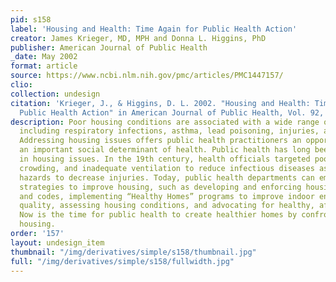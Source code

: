 ```yaml
---
pid: s158
label: 'Housing and Health: Time Again for Public Health Action'
creator: James Krieger, MD, MPH and Donna L. Higgins, PhD
publisher: American Journal of Public Health
_date: May 2002
format: article
source: https://www.ncbi.nlm.nih.gov/pmc/articles/PMC1447157/
clio:
collection: undesign
citation: 'Krieger, J., & Higgins, D. L. 2002. "Housing and Health: Time Again for
  Public Health Action" in American Journal of Public Health, Vol. 92, 758–768. '
description: Poor housing conditions are associated with a wide range of health conditions,
  including respiratory infections, asthma, lead poisoning, injuries, and mental health.
  Addressing housing issues offers public health practitioners an opportunity to address
  an important social determinant of health. Public health has long been involved
  in housing issues. In the 19th century, health officials targeted poor sanitation,
  crowding, and inadequate ventilation to reduce infectious diseases as well as fire
  hazards to decrease injuries. Today, public health departments can employ multiple
  strategies to improve housing, such as developing and enforcing housing guidelines
  and codes, implementing “Healthy Homes” programs to improve indoor environmental
  quality, assessing housing conditions, and advocating for healthy, affordable housing.
  Now is the time for public health to create healthier homes by confronting substandard
  housing.
order: '157'
layout: undesign_item
thumbnail: "/img/derivatives/simple/s158/thumbnail.jpg"
full: "/img/derivatives/simple/s158/fullwidth.jpg"
---
```

